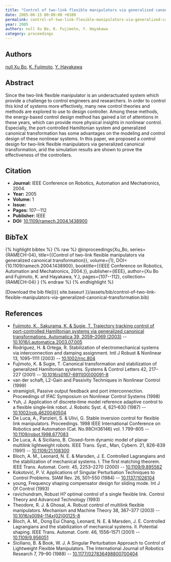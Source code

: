 ```yaml
---
title: "Control of two-link flexible manipulators via generalized canonical transformation"
date: 2005-06-15 00:00:00 +0100
permalink: control-of-two-link-flexible-manipulators-via-generalized-canonical-transformation
year: 2005
authors: null Xu Bo, K. Fujimoto, Y. Hayakawa
category: proceedings
---
```

 
## Authors
[null Xu Bo](authors/xu-bo), [K. Fujimoto](authors/kenji-fujimoto), [Y. Hayakawa](authors/yoshikazu-hayakawa)
 
## Abstract
Since the two-link flexible manipulator is an underactuated system which provide a challenge to control engineers and researchers. In order to control this kind of systems more effectively, many new control theories and methods are explored to use to design controller. Among these methods, the energy-based control design method has gained a lot of attentions in these years, which can provide more physical insights in nonlinear control. Especially, the port-controlled Hamiltonian system and generalized canonical transformation has some advantages on the modeling and control design of these nonlinear systems. In this paper, we proposed a control design for two-link flexible manipulators via generalized canonical transformation, arid the simulation results are shown to prove the effectiveness of the controllers.
 
## Citation
- **Journal:** IEEE Conference on Robotics, Automation and Mechatronics, 2004.
- **Year:** 2005
- **Volume:** 1
- **Issue:** 
- **Pages:** 107--112
- **Publisher:** IEEE
- **DOI:** [10.1109/ramech.2004.1438900](https://doi.org/10.1109/ramech.2004.1438900)
 
## BibTeX
{% highlight bibtex %}
{% raw %}
@inproceedings{Xu_Bo,
  series={RAMECH-04},
  title={{Control of two-link flexible manipulators via generalized canonical transformation}},
  volume={1},
  DOI={10.1109/ramech.2004.1438900},
  booktitle={{IEEE Conference on Robotics, Automation and Mechatronics, 2004.}},
  publisher={IEEE},
  author={Xu Bo and Fujimoto, K. and Hayakawa, Y.},
  pages={107--112},
  collection={RAMECH-04}
}
{% endraw %}
{% endhighlight %}
 
[Download the bib file]({{ site.baseurl }}/assets/bib/control-of-two-link-flexible-manipulators-via-generalized-canonical-transformation.bib)
 
## References
- [Fujimoto, K., Sakurama, K. & Sugie, T. Trajectory tracking control of port-controlled Hamiltonian systems via generalized canonical transformations. Automatica 39, 2059–2069 (2003)](trajectory-tracking-control-of-port-controlled-hamiltonian-systems-via-generalized-canonical-transformations) -- [10.1016/j.automatica.2003.07.005](https://doi.org/10.1016/j.automatica.2003.07.005)
- Rodríguez, H. & Ortega, R. Stabilization of electromechanical systems via interconnection and damping assignment. Intl J Robust &amp; Nonlinear 13, 1095–1111 (2003) -- [10.1002/rnc.804](https://doi.org/10.1002/rnc.804)
- Fujimoto, K. & Sugie, T. Canonical transformation and stabilization of generalized Hamiltonian systems. Systems &amp; Control Letters 42, 217–227 (2001) -- [10.1016/s0167-6911(00)00091-8](https://doi.org/10.1016/s0167-6911(00)00091-8)
- van der schaft, L2-Gain and Passivity Techniques in Nonlinear Control (1999)
- stramigioli, Passive output feedback and port interconnection. Proceedings of IFAC Symposium on Nonlinear Control Systems (1998)
- Yuh, J. Application of discrete‐time model reference adaptive control to a flexible single‐link robot. J. Robotic Syst. 4, 621–630 (1987) -- [10.1002/rob.4620040504](https://doi.org/10.1002/rob.4620040504)
- De Luca, A., Panzieri, S. & Ulivi, G. Stable inversion control for flexible link manipulators. Proceedings. 1998 IEEE International Conference on Robotics and Automation (Cat. No.98CH36146) vol. 1 799–805 -- [10.1109/robot.1998.677083](https://doi.org/10.1109/robot.1998.677083)
- De Luca, A. & Siciliano, B. Closed-form dynamic model of planar multilink lightweight robots. IEEE Trans. Syst., Man, Cybern. 21, 826–839 (1991) -- [10.1109/21.108300](https://doi.org/10.1109/21.108300)
- Bloch, A. M., Leonard, N. E. & Marsden, J. E. Controlled Lagrangians and the stabilization of mechanical systems. I. The first matching theorem. IEEE Trans. Automat. Contr. 45, 2253–2270 (2000) -- [10.1109/9.895562](https://doi.org/10.1109/9.895562)
- Kokotović, P. V. Applications of Singular Perturbation Techniques to Control Problems. SIAM Rev. 26, 501–550 (1984) -- [10.1137/1026104](https://doi.org/10.1137/1026104)
- young, Frequency shaping compensator design for sliding mode. Int J Of Control (1993)
- ravichundram, Robust H? optimal control of a single flexible link. Control Theory and Advanced Technology (1993)
- Theodore, R. J. & Ghosal, A. Robust control of multilink flexible manipulators. Mechanism and Machine Theory 38, 367–377 (2003) -- [10.1016/s0094-114x(02)00125-8](https://doi.org/10.1016/s0094-114x(02)00125-8)
- Bloch, A. M., Dong Eui Chang, Leonard, N. E. & Marsden, J. E. Controlled Lagrangians and the stabilization of mechanical systems. II. Potential shaping. IEEE Trans. Automat. Contr. 46, 1556–1571 (2001) -- [10.1109/9.956051](https://doi.org/10.1109/9.956051)
- Siciliano, B. & Book, W. J. A Singular Perturbation Approach to Control of Lightweight Flexible Manipulators. The International Journal of Robotics Research 7, 79–90 (1988) -- [10.1177/027836498800700404](https://doi.org/10.1177/027836498800700404)

